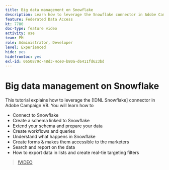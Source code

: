 ```yaml
---
title: Big data management on Snowflake
description: Learn how to leverage the Snowflake connector in Adobe Campaign V8
feature: Federated Data Access
kt: 7780
doc-type: feature video
activity: use
team: PM
role: Administrator, Developer
level: Experienced
hide: yes
hidefromtoc: yes
exl-id: 0650879c-48d3-4ce0-b80a-d6411fd623bd
---
```

# Big data management on Snowflake

This tutorial explains how to leverage the [!DNL Snowflake] connector in Adobe Campaign V8.
You will learn how to

* Connect to Snowflake
* Create a schema linked to Snowflake
* Extend your schema and prepare your data
* Create workflows and queries
* Understand what happens in Snowflake
* Create forms & makes them accessible to the marketers
* Search and report on the data
* How to export data in lists and create real-tie targeting filters

>[!VIDEO](https://video.tv.adobe.com/v/31588?quality=12&learn=on)

